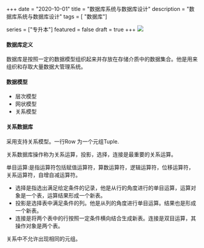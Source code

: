 +++
date = "2020-10-01"
title = "数据库系统与数据库设计"
description = "数据库系统与数据库设计"
tags = [ "数据库"]

series = ["专升本"]
featured = false
draft = true 
+++
![](https://gitee.com/lalalaxiaowifi/pictures/raw/master/image/%E6%97%A5%E5%B8%B8%E6%90%AC%E7%A0%96%E5%A4%B4.png)

#### 数据库定义
数据库是按照一定的数据模型组织起来并存放在存储介质中的数据集合。他是用来组织和存取大量数据大管理系统。
#### 数据模型

- 层次模型
- 网状模型
- 关系模型

#### 关系数据库

采用支持关系模型。一行Row 为一个元组Tuple.

关系数据库操作称为关系运算，投影，选择，连接是最重要的关系运算。

单目运算:是指运算符包括赋值运算符，算数运算符，逻辑运算符，位移运算符，关系运算符，自增自减运算符。

- 选择是指选出满足给定条件的记录，他是从行的角度进行的单目运算，运算对象是一个表，运算结果形成一个新表。
- 投影是选择表中满足条件的列。他是从列的角度进行单目运算。结果也是形成一个新表。
- 连接是将两个表中的行按照一定条件横向结合生成新表。连接是双目运算，其操作对象是两个表。



关系中不允许出现相同的元组。